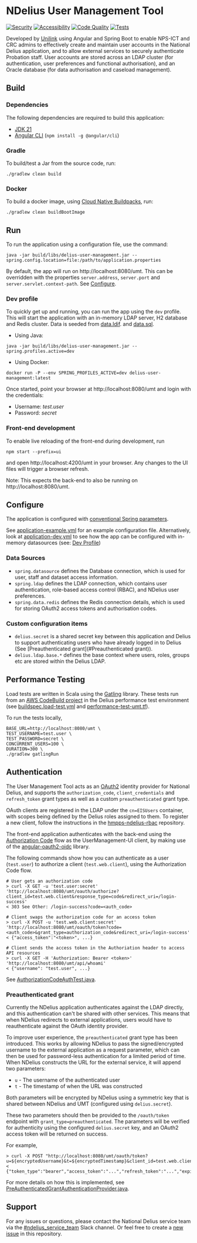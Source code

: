 # NDelius User Management Tool

[![Security](https://github.com/ministryofjustice/ndelius-um/actions/workflows/security.yml/badge.svg)](https://github.com/ministryofjustice/ndelius-um/actions/workflows/security.yml)
[![Accessibility](https://github.com/ministryofjustice/ndelius-um/actions/workflows/accessibility.yml/badge.svg)](https://github.com/ministryofjustice/ndelius-um/actions/workflows/accessibility.yml)
[![Code Quality](https://github.com/ministryofjustice/ndelius-um/actions/workflows/code-quality.yml/badge.svg)](https://github.com/ministryofjustice/ndelius-um/actions/workflows/code-quality.yml)
[![Tests](https://github.com/ministryofjustice/ndelius-um/actions/workflows/test.yml/badge.svg)](https://github.com/ministryofjustice/ndelius-um/actions/workflows/test.yml)

Developed by [Unilink](https://www.unilink.com) using Angular and Spring Boot to enable NPS-ICT and CRC admins to effectively create and maintain user accounts in the National Delius application, and to allow external services to securely authenticate Probation staff.
User accounts are stored across an LDAP cluster (for authentication, user preferences and functional authorisation), and an Oracle database (for data authorisation and caseload
management).

## Build
### Dependencies
The following dependencies are required to build this application:
* [JDK 21](https://jdk.java.net/)
* [Angular CLI](https://cli.angular.io/) (`npm install -g @angular/cli`)

### Gradle
To build/test a Jar from the source code, run:
```shell script
./gradlew clean build
```

### Docker
To build a docker image, using [Cloud Native Buildpacks](https://buildpacks.io/), run:
```shell script
./gradlew clean buildBootImage
```

## Run

To run the application using a configuration file, use the command:
```shell script
java -jar build/libs/delius-user-management.jar --spring.config.location=file:/path/to/application.properties
```

By default, the app will run on http://localhost:8080/umt.
This can be overridden with the properties `server.address`, `server.port` and `server.servlet.context-path`.
See [Configure](#configure).

### Dev profile
To quickly get up and running, you can run the app using the `dev` profile.
This will start the application with an in-memory LDAP server, H2 database and Redis cluster.
Data is seeded from [data.ldif](src/main/resources/data.ldif). and [data.sql](src/main/resources/data.sql).

* Using Java:
```shell script
java -jar build/libs/delius-user-management.jar --spring.profiles.active=dev
```
* Using Docker:
```shell script
docker run -P --env SPRING_PROFILES_ACTIVE=dev delius-user-management:latest
```

Once started, point your browser at http://localhost:8080/umt and login with the credentials:
* Username: *test.user*
* Password: *secret*

### Front-end development
To enable live reloading of the front-end during development, run
```shell script
npm start --prefix=ui
```
and open http://localhost:4200/umt in your browser. Any changes to the UI files will trigger a browser refresh.

Note: This expects the back-end to also be running on http://localhost:8080/umt.

## Configure
The application is configured with [conventional Spring parameters](https://docs.spring.io/spring-boot/docs/current/reference/html/common-application-properties.html).

See [application-example.yml](src/main/resources/application-example.yml) for an example configuration file.
Alternatively, look at [application-dev.yml](src/main/resources/application-dev.yml) to see how the app can be configured with in-memory datasources (see: [Dev Profile](#dev-profile))

### Data Sources
* `spring.datasource` defines the Database connection, which is used for user, staff and dataset access information.
* `spring.ldap` defines the LDAP connection, which contains user authentication, role-based access control (RBAC), and NDelius user preferences.
* `spring.data.redis` defines the Redis connection details, which is used for storing OAuth2 access tokens and authorisation codes.

### Custom configuration items
* `delius.secret` is a shared secret key between this application and Delius to support authenticating users who have already logged in to Delius (See [Preauthenticated grant](#Preauthenticated grant)).
* `delius.ldap.base.*` defines the base context where users, roles, groups etc are stored within the Delius LDAP.

## Performance Testing
Load tests are written in Scala using the [Gatling](https://gatling.io) library.
These tests run from an [AWS CodeBuild project](https://eu-west-2.console.aws.amazon.com/codesuite/codebuild/130975965028/projects/del-perf-usermanagement-performance-tests-build)
in the Delius performance test environment  (see [buildspec.load-test.yml](buildspec.load-test.yml) and [performance-test-umt.tf](https://github.com/ministryofjustice/hmpps-delius-pipelines/blob/master/components/delius-core/performance-test-umt.tf)).

To run the tests locally,
```shell script
BASE_URL=http://localhost:8080/umt \
TEST_USERNAME=test.user \
TEST_PASSWORD=secret \
CONCURRENT_USERS=100 \
DURATION=300 \
./gradlew gatlingRun
```

## Authentication

The User Management Tool acts as an [OAuth2](https://oauth.net/2/) identity provider for National Delius, and supports the `authorization_code`, `client_credentials` and
`refresh_token` grant types as well as a custom `preauthenticated` grant type.

OAuth clients are registered in the LDAP under the `cn=EISUsers` container, with scopes being defined by the Delius roles assigned to them. To register a new client, follow the instructions in the [hmpps-ndelius-rbac](https://github.com/ministryofjustice/hmpps-ndelius-rbac#service-users--clients) repository.

The front-end application authenticates with the back-end using the [Authorization Code](https://oauth.net/2/grant-types/authorization-code/) flow as the UserManagement-UI client, by making use of the [angular-oauth2-oidc](https://github.com/manfredsteyer/angular-oauth2-oidc) library.

The following commands show how you can authenticate as a user (`test.user`) to authorize a client (`test.web.client`), using the Authorization Code flow.
```shell script
# User gets an authorization code
> curl -X GET -u 'test.user:secret' 'http://localhost:8080/umt/oauth/authorize?client_id=test.web.client&response_type=code&redirect_uri=/login-success'
< 303 See Other: /login-success?code=<auth_code>

# Client swaps the authorization code for an access token
> curl -X POST -u 'test.web.client:secret' 'http://localhost:8080/umt/oauth/token?code=<auth_code>&grant_type=authorization_code&redirect_uri=/login-success'
< {"access_token":"<token>", ...}

# Client sends the access token in the Authoriation header to access API resources
> curl -X GET -H 'Authorization: Bearer <token>' 'http://localhost:8080/umt/api/whoami'
< {"username": "test.user", ...}
```
See [AuthorizationCodeAuthTest.java](src/test/java/uk/co/bconline/ndelius/config/security/auth/AuthorizationCodeAuthTest.java).

### Preauthenticated grant

Currently the NDelius application authenticates against the LDAP directly, and this authentication can't be shared with other services.
This means that when NDelius redirects to external applications, users would have to reauthenticate against the OAuth identity provider.

To improve user experience, the `preauthenticated` grant type has been introduced.
This works by allowing NDelius to pass the signed/encrypted username to the external application as a request parameter, which can then be used for password-less authentication for
a limited period of time.
When NDelius constructs the URL for the external service, it will append two parameters:
* `u` - The username of the authenticated user
* `t` - The timestamp of when the URL was constructed

Both parameters will be encrypted by NDelius using a symmetric key that is shared between NDelius and UMT (configured using `delius.secret`).

These two parameters should then be provided to the `/oauth/token` endpoint with `grant_type=preauthenticated`.
The parameters will be verified for authenticity using the configured `delius.secret` key, and an OAuth2 access token will be returned on success.

For example,
```shell script
> curl -X POST "http://localhost:8080/umt/oauth/token?u=${encryptedUsername}&t=${encryptedTimestamp}&client_id=test.web.client&grant_type=preauthenticated&scope=UMBI001"
< {"token_type":"bearer","access_token":"...","refresh_token":"...","expires_in":43199,"scope":"UMBI001"}
```

For more details on how this is implemented, see [PreAuthenticatedGrantAuthenticationProvider.java](src/main/java/uk/co/bconline/ndelius/config/security/provider/PreAuthenticatedGrantAuthenticationProvider.java).

## Support
For any issues or questions, please contact the National Delius service team via the [#ndelius_service_team](https://moj.enterprise.slack.com/archives/C6C1KGRME)
Slack channel. Or feel free to create a [new issue](https://github.com/ministryofjustice/ndelius-um/issues/new)
in this repository.
